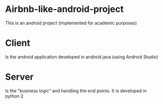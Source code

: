 # Airbnb-like-android-project
This is an android project (implemented for academic purposes)

# Client
  Is the android application developed in android java (using Android Studio)
  
# Server
  Is the "business logic" and handling the end points. It is developed in python 2
